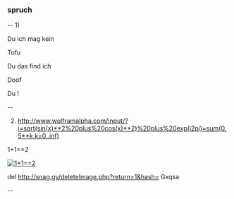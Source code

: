 ### spruch
--
1)

Du ich mag kein 

Tofu

Du das find ich

Doof

Du !

--

2) http://www.wolframalpha.com/input/?i=sqrt(sin(x)**2%20plus%20cos(x)**2)%20plus%20exp(i2pi)=sum(0.5**k,k=0..inf)

 1+1==2
 
 [![ 1+1==2 ](http://i.snag.gy/Gxqsa.jpg)](http://i.snag.gy/Gxqsa.jpg)

del http://snag.gy/deleteImage.php?return=1&hash= Gxqsa



--

